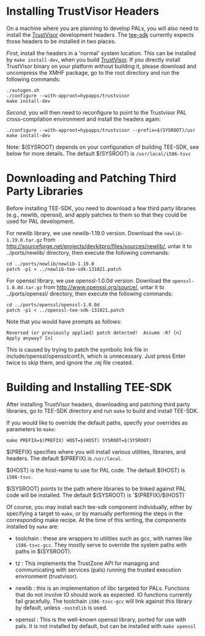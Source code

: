 Installing TrustVisor Headers
=============================

On a machine where you are planning to develop PALs, you will also
need to install the [TrustVisor](../../) development headers. The
[tee-sdk](../) currently expects those headers to be
installed in two places.

*First*, install the headers in a 'normal' system location. This can be
installed by `make install-dev`, when you build
[TrustVisor](../../doc/building-trustvisor.md). 
If you directly install TrustVisor binary on your platform without building 
it, please download and uncompress the XMHF package, go to the root directory 
and run the following commands:

	./autogen.sh
	./configure --with-approot=hypapps/trustvisor
    make install-dev

*Second*, you will then need to reconfigure to point to the Trustvisor PAL
cross-compilation environment and install the headers again:

    ./configure --with-approot=hypapps/trustvisor --prefix=$(SYSROOT)/usr
    make install-dev

Note: $(SYSROOT) depends on your configuration of building TEE-SDK,
see below for more details. The default $(SYSROOT) is `/usr/local/i586-tsvc`

Downloading and Patching Third Party Libraries
==============================================

Before installing TEE-SDK, you need to download a few third party
libraries (e.g., newlib, openssl), and apply patches to them so 
that they could be used for PAL development.

For newlib library, we use newlib-1.19.0 version. 
Download the `newlib-1.19.0.tar.gz` from http://sourceforge.net/projects/devkitpro/files/sources/newlib/, 
untar it to ../ports/newlib/ directory, then execute the following commands:

	cd ../ports/newlib/newlib-1.19.0
	patch -p1 < ../newlib-tee-sdk-131021.patch

For openssl library, we use openssl-1.0.0d version.
Download the `openssl-1.0.0d.tar.gz` from http://www.openssl.org/source/,
untar it to ../ports/openssl/ directory, then execute the following commands:

	cd ../ports/openssl/openssl-1.0.0d
	patch -p1 < ../openssl-tee-sdk-131021.patch

Note that you would have prompts as follows:

	Reversed (or previously applied) patch detected!  Assume -R? [n] 
	Apply anyway? [n]

This is caused by trying to patch the symbolic link file in
include/openssl/opensslconf.h, which is unnecessary. 
Just press Enter twice to skip them, and ignore the .rej file created.


Building and Installing TEE-SDK
===============================

After installing TrustVisor headers, downloading and patching third party
libraries, go to TEE-SDK directory and run
`make` to build and install TEE-SDK.

If you would like to override the default paths, specify your overrides 
as parameters to `make`:

    make PREFIX=$(PREFIX) HOST=$(HOST) SYSROOT=$(SYSROOT)

$(PREFIX) specifies where you will install various utilities,
libraries, and headers. The default $(PREFIX) is `/usr/local`.

$(HOST) is the host-name to use for PAL code. The default $(HOST)
is `i586-tsvc`.

$(SYSROOT) points to the path where libraries to be linked against PAL
code will be installed. The default $(SYSROOT) is `$(PREFIX)/$(HOST)`

Of course, you may install each tee-sdk component individually, 
either by specifying a target to `make`, or by manually performing the
steps in the corresponding make recipe. At the time of this writing,
the components installed by `make` are:

* toolchain : these are wrappers to utilities such as gcc, with names
  like `i586-tsvc-gcc`. They mostly serve to override the system paths
  with paths in $(SYSROOT).

* tz : This implements the TrustZone API for managing and
  communicating with services (pals) running the trusted execution
  environment (trustvisor).

* newlib : this is an implementation of libc targeted for
  PALs. Functions that do not involve IO should work as expected. IO
  functions currently fail gracefully. The toolchain `i586-tsvc-gcc`
  will link against this library by default, unless `-nostdlib` is used.

* openssl : This is the well-known openssl library, ported for use
  with pals. It is not installed by default, but can be installed with
  `make openssl`
